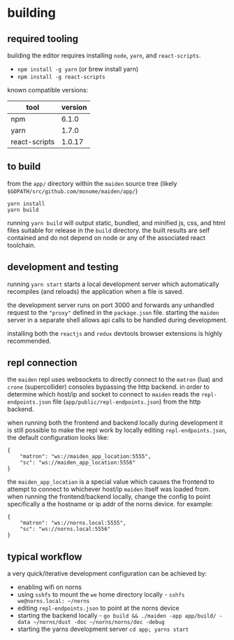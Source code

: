 # building

## required tooling

building the editor requires installing `node`, `yarn`, and `react-scripts`.

- `npm install -g yarn` (or brew install yarn)
- `npm install -g react-scripts`

known compatible versions:

tool | version
-----|--------
npm | 6.1.0
yarn | 1.7.0
react-scripts | 1.0.17

## to build
from the `app/` directory within the `maiden` source tree (likely `$GOPATH/src/github.com/monome/maiden/app/`)

```
yarn install
yarn build
```
running `yarn build` will output static, bundled, and minified js, css, and html files suitable for release in the `build` directory. the built results are self contained and do not depend on node or any of the associated react toolchain.

## development and testing

running `yarn start` starts a local development server which automatically recompiles (and reloads) the application when a file is saved.

the development server runs on port 3000 and forwards any unhandled request to the `"proxy"` defined in the `package.json` file. starting the `maiden` server in a separate shell allows api calls to be handled during development.

installing both the `reactjs` and `redux` devtools browser extensions is highly recommended. 

## repl connection

the `maiden` repl uses websockets to directly connect to the `matron` (lua) and `crone` (supercollider) consoles bypassing the http backend. in order to determine which host/ip and socket to connect to `maiden` reads the `repl-endpoints.json` file (`app/public/repl-endpoints.json`) from the http backend.

when running both the frontend and backend locally during development it is still possible to make the repl work by locally editing `repl-endpoints.json`, the default configuration looks like:

```
{
    "matron": "ws://maiden_app_location:5555",
    "sc": "ws://maiden_app_location:5556"
}
```

the `maiden_app_location` is a special value which causes the frontend to attempt to connect to whichever host/ip `maiden` itself was loaded from. when running the frontend/backend locally, change the config to point specifically a the hostname or ip addr of the norns device. for example:

```
{
    "matron": "ws://norns.local:5555",
    "sc": "ws://norns.local:5556"
}
```

## typical workflow

a very quick/iterative development configuration can be achieved by:

* enabling wifi on norns
* using `sshfs` to mount the `we` home directory locally - `sshfs we@norns.local: ~/norns`
* editing `repl-endpoints.json` to point at the norns device
* starting the backend locally - `go build && ./maiden -app app/build/ -data ~/norns/dust -doc ~/norns/norns/doc -debug`
* starting the yarns development server `cd app; yarns start`
